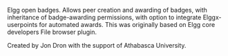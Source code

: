 Elgg open badges. Allows peer creation and awarding of badges, with inheritance of badge-awarding permissions, with option to integrate Elggx-userpoints for
automated awards.
This was originally based on Elgg core developers File browser plugin. 

Created by Jon Dron with the support of Athabasca University.

